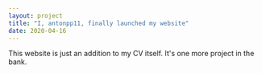 ```yaml
---
layout: project
title: "I, antonpp11, finally launched my website"
date: 2020-04-16
---
```


This website is just an addition to my CV itself. It's one more project in the bank.